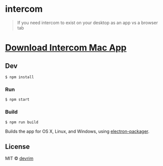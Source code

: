 # intercom

> If you need intercom to exist on your desktop as an app vs a browser tab

# [Download Intercom Mac App](https://raw.githubusercontent.com/devrim/intercom.app/master/dist/Intercom-darwin-x64.zip)


## Dev

```
$ npm install
```

### Run

```
$ npm start
```

### Build

```
$ npm run build
```

Builds the app for OS X, Linux, and Windows, using [electron-packager](https://github.com/electron-userland/electron-packager).


## License

MIT © [devrim](https://app.intercom.io)
